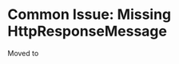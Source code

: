 # Common Issue: Missing HttpResponseMessage

Moved to [](xref:NetCode.WebApi.Issues.HttpResponseMessage)